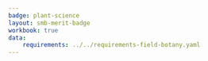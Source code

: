 ```yaml
---
badge: plant-science
layout: smb-merit-badge
workbook: true
data:
    requirements: ../../requirements-field-botany.yaml
---
```

